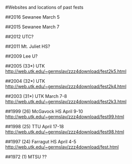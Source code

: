 #Websites and locations of past fests

##2016 Sewanee
March 5

##2015 Sewanee
March 7

##2012 UTC?

##2011 Mt. Juliet HS?

##2009 Lee U?

##2005 (33*) UTK
http://web.utk.edu/~germslav/zzz4download/fest2k5.html

##2004 (32*) UTK
http://web.utk.edu/~germslav/zzz4download/fest2k4.html

##2003 (31*) UTK
March 7-8
http://web.utk.edu/~germslav/zzz4download/fest2k3.html

##1999 (26) McGavock HS
April 9-10
http://web.utk.edu/~germslav/zzz4download/fest99.html

##1998 (25) TTU
April 17-18 
http://web.utk.edu/~germslav/zzz4download/fest98.html

##1997 (24) Farragut HS
April 4-5 
http://web.utk.edu/~germslav/zzz4download/fest.html

##1972 (1) MTSU ??
